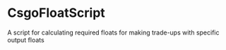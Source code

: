 # CsgoFloatScript
A script for calculating required floats for making trade-ups with specific output floats

